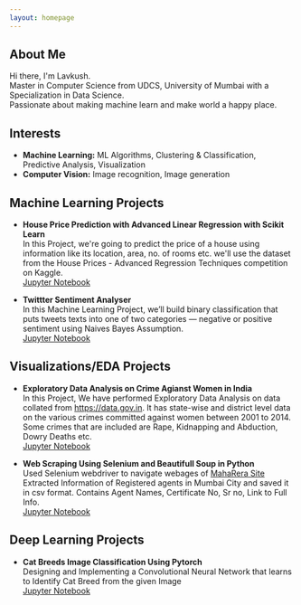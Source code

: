 ```yaml
---
layout: homepage
---
```


## About Me

Hi there, I'm Lavkush.
<br>
Master in Computer Science from UDCS, University of Mumbai with a Specialization in Data Science.
<br>
Passionate about making machine learn and make world a happy place.

## Interests

- **Machine Learning:** ML Algorithms, Clustering & Classification, Predictive Analysis, Visualization
- **Computer Vision:** Image recognition, Image generation


## Machine Learning Projects
- **House Price Prediction with Advanced Linear Regression with Scikit Learn** 
<br>In this Project, we're going to predict the price of a house using information like its location, area, no. of rooms etc. we'll use the dataset from the House Prices - Advanced Regression Techniques competition on Kaggle.
<br>[Jupyter Notebook](https://github.com/llavkush/HelloWorld/blob/master/House_Price_Prediction_with_advanced_Linear_Regression.ipynb)

- **Twittter Sentiment Analyser** 
<br>In this Machine Learning Project, we’ll build binary classification that puts tweets texts into one of two categories — negative or positive sentiment using Naives Bayes Assumption.
<br>[Jupyter Notebook](https://github.com/llavkush/HelloWorld/blob/master/Twitter_Sentiment_Analyzer%20(1).ipynb)


## Visualizations/EDA Projects
- **Exploratory Data Analysis on Crime Agianst Women in India** 
<br>In this Project, We have performed Exploratory Data Analysis on data collated from https://data.gov.in. It has state-wise and district level data on the various crimes committed against women between 2001 to 2014. Some crimes that are included are Rape, Kidnapping and Abduction, Dowry Deaths etc. 
<br>[Jupyter Notebook](https://github.com/llavkush/HelloWorld/blob/master/Exploratory_Data_Analysis_on_Crime_Agianst_Women_in_India.ipynb)

- **Web Scraping Using Selenium and Beautifull Soup in Python** 
<br>Used Selenium webdriver to navigate webages of [MahaRera Site](https://maharerait.mahaonline.gov.in/)
<br>Extracted Information of Registered agents in Mumbai City and saved it in csv format. Contains Agent Names, Certificate No, Sr no, Link to Full Info.
<br>[Jupyter Notebook](https://github.com/llavkush/HelloWorld/blob/master/Maharera_Web_Scraing.ipynb)


## Deep Learning Projects

- **Cat Breeds Image Classification Using Pytorch** 
<br>Designing and Implementing a Convolutional Neural Network that learns to Identify Cat Breed from the given Image
<br>[Jupyter Notebook](https://github.com/llavkush/HelloWorld/blob/master/Cat_breed_image_classificationmodel.ipynb)
 

